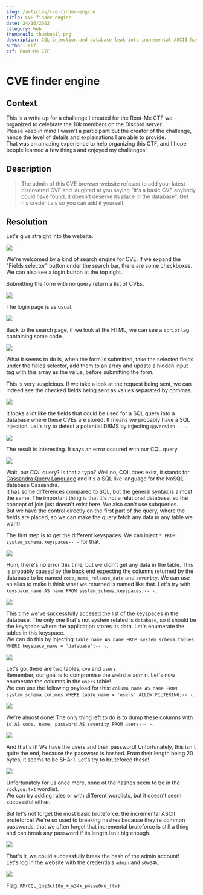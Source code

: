 ```yaml
---
slug: /articles/cve-finder-engine
title: CVE finder engine
date: 24/10/2022
category: Web
thumbnail: thumbnail.png
description: CQL injection and database leak into incremental ASCII hash bruteforce
author: Elf
ctf: Root-Me CTF
---
```


# CVE finder engine

## Context

This is a write up for a challenge I created for the Root-Me CTF we organized to celebrate the 10k members on the Discord server. \
Please keep in mind I wasn't a participant but the creator of the challenge, hence the level of details and explainations I am able to provide. \
That was an amazing experience to help organizing this CTF, and I hope people learned a few things and enjoyed my challenges!

## Description

> The admin of this CVE browser website refused to add your latest discovered CVE and laughted at you saying "it's a basic CVE anybody could have found, it doesn't deserve its place in the database". Get his credentials so you can add it yourself.

## Resolution

Let's give straight into the website.

![](home.png)

We're welcomed by a kind of search engine for CVE. If we expand the "Fields selector" button under the search bar, there are some checkboxes. We can also see a login button at the top right.

Submitting the form with no query return a list of CVEs.

![](CVEs.png)

The login page is as usual.

![](login.png)

Back to the search page, if we look at the HTML, we can see a `script` tag containing some code.

![](js.png)

What it seems to do is, when the form is submitted, take the selected fields under the fields selector, add them to an array and update a hidden input tag with this array as the value, before submitting the form.

This is very suspicious. If we take a look at the request being sent, we can indeed see the checked fields being sent as values separated by commas.

![](req.png)

It looks a lot like the fields that could be used for a SQL query into a database where these CVEs are stored. It means we probably have a SQL injection. Let's try to detect a potential DBMS by injecting `@@version-- -`.

![](sqli.png)

The result is interesting. It says an error occured with our CQL query.

![](sqli_result.png)

Wait, our *CQL* query? Is that a typo? Well no, CQL does exist, it stands for [Cassandra Query Language](https://cassandra.apache.org/doc/latest/cassandra/cql/) and it's a SQL like language for the NoSQL database Cassandra. \
It has some differences compared to SQL, but the general syntax is almost the same. The important thing is that it's not a relational database, so the concept of join just doesn't exist here. We also can't use subqueries. \
But we have the control directly on the first part of the query, where the fields are placed, so we can make the query fetch any data in any table we want!

The first step is to get the different keyspaces. We can inject `* FROM system_schema.keyspaces-- -` for that.

![](result1.png)

Hum, there's no error this time, but we didn't get any data in the table. This is probably caused by the back end expecting the columns returned by the database to be named `code`, `name`, `release_date` and `severity`. We can use an alias to make it think what we returned is named like that. Let's try with `keyspace_name AS name FROM system_schema.keyspaces;-- -`.

![](result2.png)

This time we've successfully accesed the list of the keyspaces in the database. The only one that's not system related is `database`, so it should be the keyspace where the application stores its data. Let's enumerate the tables in this keyspace. \
We can do this by injecting `table_name AS name FROM system_schema.tables WHERE keyspace_name = 'database';-- -`.

![](result3.png)

Let's go, there are two tables, `cve` and `users`. \
Remember, our goal is to compromise the website admin. Let's now enumerate the columns in the `users` table! \
We can use the following payload for this: `column_name AS name FROM system_schema.columns WHERE table_name = 'users' ALLOW FILTERING;-- -`.

![](result4.png)

We're almost done! The only thing left to do is to dump these columns with `id AS code, name, password AS severity FROM users;-- -`.

![](result5.png)

And that's it! We have the users and their password! Unfortunately, this isn't quite the end, because the password is hashed. From their length being 20 bytes, it seems to be SHA-1. Let's try to bruteforce these!

![](bf1.png)

Unfortunately for us once more, none of the hashes seem to be in the `rockyou.txt` wordlist. \
We can try adding rules or with different wordlists, but it doesn't seem successful either.

But let's not forget the most basic bruteforce: the incremental ASCII bruteforce! We're so used to breaking hashes because they're common passwords, that we often forget that incremental bruteforce is still a thing and can break any password if its length isn't big enough.

![](bf2.png)

That's it, we could successfully break the hash of the admin account! \
Let's log in the website with the credentials `admin` and `s0w34k`.

![](flag.png)

Flag: `RM{CQL_1nj3ct10n_+_w34k_p4ssw0rd_ftw}`